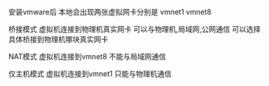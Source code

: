 安装vmware后 本地会出现两张虚拟网卡分别是
vmnet1 vmnet8

桥接模式
虚拟机连接到物理机真实网卡
可以与物理机,局域网,公网通信
可以选择具体桥接到物理机哪块真实网卡

NAT模式
虚拟机连接到vmnet8
不能与局域网通信

仅主机模式
虚拟机连接到vmnet1
只能与物理机通信